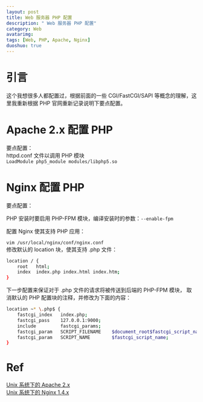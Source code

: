 ```yaml
---
layout: post
title: Web 服务器 PHP 配置
description: " Web 服务器 PHP 配置"
category: Web
avatarimg:
tags: [Web, PHP, Apache, Nginx]
duoshuo: true
---
```


# 引言

这个我想很多人都配置过，根据前面的一些 CGI/FastCGI/SAPI 等概念的理解，这里我重新根据 PHP 官网重新记录说明下要点配置。

# Apache 2.x 配置 PHP

要点配置：  
httpd.conf 文件以调用 PHP 模块  
`LoadModule php5_module modules/libphp5.so`

# Nginx 配置 PHP

要点配置：  

PHP 安装时要启用 PHP-FPM 模块，编译安装时的参数：`--enable-fpm`  

配置 Nginx 使其支持 PHP 应用：  

`vim /usr/local/nginx/conf/nginx.conf`  
修改默认的 location 块，使其支持 .php 文件：  

```bash
location / {
    root   html;
    index  index.php index.html index.htm;
}
```    

下一步配置来保证对于 .php 文件的请求将被传送到后端的 PHP-FPM 模块， 取消默认的 PHP 配置块的注释，并修改为下面的内容：

```bash
location ~* \.php$ {
    fastcgi_index   index.php;
    fastcgi_pass    127.0.0.1:9000;
    include         fastcgi_params;
    fastcgi_param   SCRIPT_FILENAME    $document_root$fastcgi_script_name;
    fastcgi_param   SCRIPT_NAME        $fastcgi_script_name;
}
```    


# Ref
[Unix 系统下的 Apache 2.x ](http://php.net/manual/zh/install.unix.apache2.php)  
[Unix 系统下的 Nginx 1.4.x](http://php.net/manual/zh/install.unix.nginx.php)  
